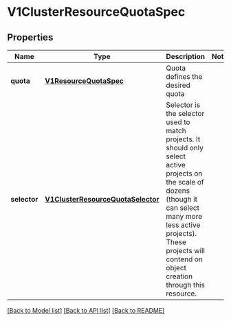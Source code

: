 # V1ClusterResourceQuotaSpec

## Properties
Name | Type | Description | Notes
------------ | ------------- | ------------- | -------------
**quota** | [**V1ResourceQuotaSpec**](V1ResourceQuotaSpec.md) | Quota defines the desired quota | 
**selector** | [**V1ClusterResourceQuotaSelector**](V1ClusterResourceQuotaSelector.md) | Selector is the selector used to match projects. It should only select active projects on the scale of dozens (though it can select many more less active projects).  These projects will contend on object creation through this resource. | 

[[Back to Model list]](../README.md#documentation-for-models) [[Back to API list]](../README.md#documentation-for-api-endpoints) [[Back to README]](../README.md)


